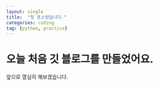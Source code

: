 ```yaml
---
layout: single
title:  "첫 포스팅입니다."
categories: coding
tag: [python, practice]
---
```


# 오늘 처음 깃 블로그를 만들었어요.

앞으로 열심히 해보겠습니다.